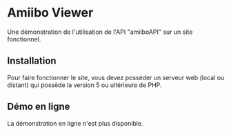 # Amiibo Viewer
Une démonstration de l'utilisation de l'API "amiiboAPI" sur un site fonctionnel.

## Installation
Pour faire fonctionner le site, vous devez posséder un serveur web (local ou distant) qui possède la version 5 ou ultérieure de PHP.

## Démo en ligne
La démonstration en ligne n'est plus disponible.
